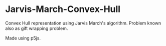 # Jarvis-March-Convex-Hull
Convex Hull representation using Jarvis March's algorithm. Problem known also as gift wrapping problem.


Made using p5js.
